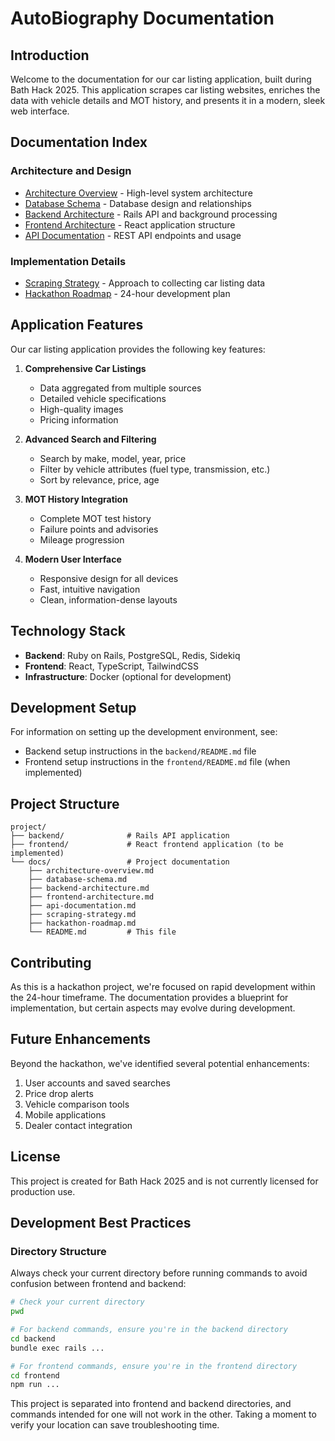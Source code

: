 # AutoBiography Documentation

## Introduction

Welcome to the documentation for our car listing application, built during Bath Hack 2025. This application scrapes car listing websites, enriches the data with vehicle details and MOT history, and presents it in a modern, sleek web interface.

## Documentation Index

### Architecture and Design

- [Architecture Overview](architecture-overview.md) - High-level system architecture
- [Database Schema](database-schema.md) - Database design and relationships
- [Backend Architecture](backend-architecture.md) - Rails API and background processing
- [Frontend Architecture](frontend-architecture.md) - React application structure
- [API Documentation](api-documentation.md) - REST API endpoints and usage

### Implementation Details

- [Scraping Strategy](scraping-strategy.md) - Approach to collecting car listing data
- [Hackathon Roadmap](hackathon-roadmap.md) - 24-hour development plan

## Application Features

Our car listing application provides the following key features:

1. **Comprehensive Car Listings**
   - Data aggregated from multiple sources
   - Detailed vehicle specifications
   - High-quality images
   - Pricing information

2. **Advanced Search and Filtering**
   - Search by make, model, year, price
   - Filter by vehicle attributes (fuel type, transmission, etc.)
   - Sort by relevance, price, age

3. **MOT History Integration**
   - Complete MOT test history
   - Failure points and advisories
   - Mileage progression

4. **Modern User Interface**
   - Responsive design for all devices
   - Fast, intuitive navigation
   - Clean, information-dense layouts

## Technology Stack

- **Backend**: Ruby on Rails, PostgreSQL, Redis, Sidekiq
- **Frontend**: React, TypeScript, TailwindCSS
- **Infrastructure**: Docker (optional for development)

## Development Setup

For information on setting up the development environment, see:

- Backend setup instructions in the `backend/README.md` file
- Frontend setup instructions in the `frontend/README.md` file (when implemented)

## Project Structure

```
project/
├── backend/              # Rails API application
├── frontend/             # React frontend application (to be implemented)
└── docs/                 # Project documentation
    ├── architecture-overview.md
    ├── database-schema.md
    ├── backend-architecture.md
    ├── frontend-architecture.md
    ├── api-documentation.md
    ├── scraping-strategy.md
    ├── hackathon-roadmap.md
    └── README.md         # This file
```

## Contributing

As this is a hackathon project, we're focused on rapid development within the 24-hour timeframe. The documentation provides a blueprint for implementation, but certain aspects may evolve during development.

## Future Enhancements

Beyond the hackathon, we've identified several potential enhancements:

1. User accounts and saved searches
2. Price drop alerts
3. Vehicle comparison tools
4. Mobile applications
5. Dealer contact integration

## License

This project is created for Bath Hack 2025 and is not currently licensed for production use.

## Development Best Practices

### Directory Structure

Always check your current directory before running commands to avoid confusion between frontend and backend:

```bash
# Check your current directory
pwd

# For backend commands, ensure you're in the backend directory
cd backend
bundle exec rails ...

# For frontend commands, ensure you're in the frontend directory
cd frontend
npm run ...
```

This project is separated into frontend and backend directories, and commands intended for one will not work in the other. Taking a moment to verify your location can save troubleshooting time. 
